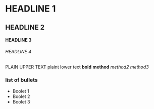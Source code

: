 # HEADLINE 1
## HEADLINE 2
#### HEADLINE 3
###### HEADLINE 4
PLAIN UPPER TEXT
plaint lower text
**bold**
__method__
_method2_
*method3*
### list of bullets
* Boolet 1
* Boolet 2
* Boolet 3

